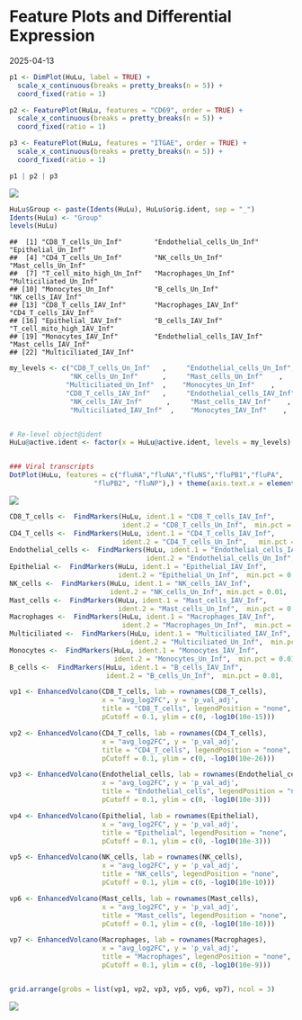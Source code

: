 Feature Plots and Differential Expression
================
2025-04-13

``` r
p1 <- DimPlot(HuLu, label = TRUE) +
  scale_x_continuous(breaks = pretty_breaks(n = 5)) +
  coord_fixed(ratio = 1)

p2 <- FeaturePlot(HuLu, features = "CD69", order = TRUE) +
  scale_x_continuous(breaks = pretty_breaks(n = 5)) +
  coord_fixed(ratio = 1)

p3 <- FeaturePlot(HuLu, features = "ITGAE", order = TRUE) +
  scale_x_continuous(breaks = pretty_breaks(n = 5)) +
  coord_fixed(ratio = 1)

p1 | p2 | p3
```

![](/Users/aj397/Documents/Data/HULU%2010X%202023/R-analysis/github2/figure_ll_files/figure-gfm/FeaturePlots-1.png)<!-- -->

``` r
HuLu$Group <- paste(Idents(HuLu), HuLu$orig.ident, sep = "_")
Idents(HuLu) <- "Group"
levels(HuLu)
```

    ##  [1] "CD8_T_cells_Un_Inf"        "Endothelial_cells_Un_Inf"  "Epithelial_Un_Inf"        
    ##  [4] "CD4_T_cells_Un_Inf"        "NK_cells_Un_Inf"           "Mast_cells_Un_Inf"        
    ##  [7] "T_cell_mito_high_Un_Inf"   "Macrophages_Un_Inf"        "Multiciliated_Un_Inf"     
    ## [10] "Monocytes_Un_Inf"          "B_cells_Un_Inf"            "NK_cells_IAV_Inf"         
    ## [13] "CD8_T_cells_IAV_Inf"       "Macrophages_IAV_Inf"       "CD4_T_cells_IAV_Inf"      
    ## [16] "Epithelial_IAV_Inf"        "B_cells_IAV_Inf"           "T_cell_mito_high_IAV_Inf" 
    ## [19] "Monocytes_IAV_Inf"         "Endothelial_cells_IAV_Inf" "Mast_cells_IAV_Inf"       
    ## [22] "Multiciliated_IAV_Inf"

``` r
my_levels <- c("CD8_T_cells_Un_Inf"   ,     "Endothelial_cells_Un_Inf",  "Epithelial_Un_Inf"   ,      "CD4_T_cells_Un_Inf"    ,   
               "NK_cells_Un_Inf"      ,     "Mast_cells_Un_Inf"    ,     "T_cell_mito_high_Un_Inf" ,  "Macrophages_Un_Inf" ,      
              "Multiciliated_Un_Inf"  ,    "Monocytes_Un_Inf"    ,      "B_cells_Un_Inf",
              "CD8_T_cells_IAV_Inf"   ,     "Endothelial_cells_IAV_Inf",  "Epithelial_IAV_Inf"   ,      "CD4_T_cells_IAV_Inf"    ,   
               "NK_cells_IAV_Inf"      ,     "Mast_cells_IAV_Inf"    ,     "T_cell_mito_high_IAV_Inf" ,  "Macrophages_IAV_Inf" ,      
               "Multiciliated_IAV_Inf"  ,    "Monocytes_IAV_Inf"    ,      "B_cells_IAV_Inf")


# Re-level object@ident
HuLu@active.ident <- factor(x = HuLu@active.ident, levels = my_levels)


### Viral transcripts
DotPlot(HuLu, features = c("fluHA","fluNA","fluNS","fluPB1","fluPA",
                     "fluPB2", "fluNP"),) + theme(axis.text.x = element_text(angle = 45, hjust=1))
```

![](/Users/aj397/Documents/Data/HULU%2010X%202023/R-analysis/github2/figure_ll_files/figure-gfm/DE_setup-1.png)<!-- -->

``` r
CD8_T_cells <-  FindMarkers(HuLu, ident.1 = "CD8_T_cells_IAV_Inf", 
                            ident.2 = "CD8_T_cells_Un_Inf",  min.pct = 0.01,   min.diff.pct = -Inf)
CD4_T_cells <-  FindMarkers(HuLu, ident.1 = "CD4_T_cells_IAV_Inf", 
                            ident.2 = "CD4_T_cells_Un_Inf",   min.pct = 0.01,   min.diff.pct = -Inf)
Endothelial_cells <-  FindMarkers(HuLu, ident.1 = "Endothelial_cells_IAV_Inf", 
                                  ident.2 = "Endothelial_cells_Un_Inf",  min.pct = 0.01,   min.diff.pct = -Inf)
Epithelial <-  FindMarkers(HuLu, ident.1 = "Epithelial_IAV_Inf", 
                           ident.2 = "Epithelial_Un_Inf",  min.pct = 0.01,   min.diff.pct = -Inf)
NK_cells <-  FindMarkers(HuLu, ident.1 = "NK_cells_IAV_Inf", 
                         ident.2 = "NK_cells_Un_Inf", min.pct = 0.01,   min.diff.pct = -Inf)
Mast_cells <-  FindMarkers(HuLu, ident.1 = "Mast_cells_IAV_Inf", 
                           ident.2 = "Mast_cells_Un_Inf",  min.pct = 0.01,   min.diff.pct = -Inf)
Macrophages <-  FindMarkers(HuLu, ident.1 = "Macrophages_IAV_Inf", 
                            ident.2 = "Macrophages_Un_Inf",  min.pct = 0.01,   min.diff.pct = -Inf)
Multiciliated <-  FindMarkers(HuLu, ident.1 = "Multiciliated_IAV_Inf", 
                              ident.2 = "Multiciliated_Un_Inf",  min.pct = 0.01,   min.diff.pct = -Inf)
Monocytes <-  FindMarkers(HuLu, ident.1 = "Monocytes_IAV_Inf", 
                          ident.2 = "Monocytes_Un_Inf",  min.pct = 0.01,   min.diff.pct = -Inf)
B_cells <-  FindMarkers(HuLu, ident.1 = "B_cells_IAV_Inf", 
                        ident.2 = "B_cells_Un_Inf",  min.pct = 0.01,   min.diff.pct = -Inf)
```

``` r
vp1 <- EnhancedVolcano(CD8_T_cells, lab = rownames(CD8_T_cells),
                       x = "avg_log2FC", y = 'p_val_adj',
                       title = "CD8_T_cells", legendPosition = "none",
                       pCutoff = 0.1, ylim = c(0, -log10(10e-15)))

vp2 <- EnhancedVolcano(CD4_T_cells, lab = rownames(CD4_T_cells),
                       x = "avg_log2FC", y = 'p_val_adj',
                       title = "CD4_T_cells", legendPosition = "none",
                       pCutoff = 0.1, ylim = c(0, -log10(10e-26)))

vp3 <- EnhancedVolcano(Endothelial_cells, lab = rownames(Endothelial_cells),
                       x = "avg_log2FC", y = 'p_val_adj',
                       title = "Endothelial_cells", legendPosition = "none",
                       pCutoff = 0.1, ylim = c(0, -log10(10e-3)))

vp4 <- EnhancedVolcano(Epithelial, lab = rownames(Epithelial),
                       x = "avg_log2FC", y = 'p_val_adj',
                       title = "Epithelial", legendPosition = "none",
                       pCutoff = 0.1, ylim = c(0, -log10(10e-3)))

vp5 <- EnhancedVolcano(NK_cells, lab = rownames(NK_cells),
                       x = "avg_log2FC", y = 'p_val_adj',
                       title = "NK_cells", legendPosition = "none",
                       pCutoff = 0.1, ylim = c(0, -log10(10e-10)))

vp6 <- EnhancedVolcano(Mast_cells, lab = rownames(Mast_cells),
                       x = "avg_log2FC", y = 'p_val_adj',
                       title = "Mast_cells", legendPosition = "none",
                       pCutoff = 0.1, ylim = c(0, -log10(10e-10)))

vp7 <- EnhancedVolcano(Macrophages, lab = rownames(Macrophages),
                       x = "avg_log2FC", y = 'p_val_adj',
                       title = "Macrophages", legendPosition = "none",
                       pCutoff = 0.1, ylim = c(0, -log10(10e-9)))


grid.arrange(grobs = list(vp1, vp2, vp3, vp5, vp6, vp7), ncol = 3)
```

![](/Users/aj397/Documents/Data/HULU%2010X%202023/R-analysis/github2/figure_ll_files/figure-gfm/VolcanoPlots-1.png)<!-- -->

